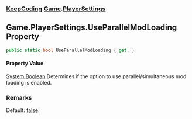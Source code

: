 ### [KeepCoding](KeepCoding.md 'KeepCoding').[Game](KeepCoding_Game.md 'KeepCoding.Game').[PlayerSettings](KeepCoding_Game_PlayerSettings.md 'KeepCoding.Game.PlayerSettings')
## Game.PlayerSettings.UseParallelModLoading Property
```csharp
public static bool UseParallelModLoading { get; }
```
#### Property Value
[System.Boolean](https://docs.microsoft.com/en-us/dotnet/api/System.Boolean 'System.Boolean')
Determines if the option to use parallel/simultaneous mod loading is enabled.  
### Remarks
Default: [false](https://docs.microsoft.com/en-us/dotnet/csharp/language-reference/builtin-types/bool 'https://docs.microsoft.com/en-us/dotnet/csharp/language-reference/builtin-types/bool').  

